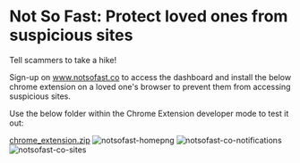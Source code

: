 # Not So Fast: Protect loved ones from suspicious sites
Tell scammers to take a hike!

Sign-up on www.notsofast.co to access the dashboard and install the below chrome extension on a loved one's browser to prevent them from accessing suspicious sites.

Use the below folder within the Chrome Extension developer mode to test it out:

[chrome_extension.zip](https://github.com/tokyodaruma/not_so_fast/files/9460769/chrome_extension.zip)
![notsofast-homepng](https://user-images.githubusercontent.com/98619821/190298173-56394144-3a95-49c2-9ef9-286917de6c8c.png)
![notsofast-co-notifications](https://user-images.githubusercontent.com/98619821/190298185-99b17acf-96b5-4980-9c32-5400e969fd5c.png)
![notsofast-co-sites](https://user-images.githubusercontent.com/98619821/190298191-7d5e04c7-8f4c-41ca-9960-44dc528ecd06.png)
